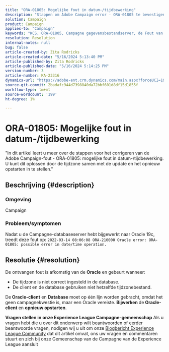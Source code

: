 ```yaml
---
title: "ORA-01805: Mogelijke fout in datum-/tijdbewerking"
description: "Stappen om Adobe Campaign error - ORA-01805 te bevestigen."
solution: Campaign
product: Campaign
applies-to: "Campaign"
keywords: "KCS, ORA-01805, Campagne gegevensbestandserver, de Fout van het Oracle, Campagne"
resolution: Resolution
internal-notes: null
bug: false
article-created-by: Zita Rodricks
article-created-date: "5/16/2024 5:13:40 PM"
article-published-by: Zita Rodricks
article-published-date: "5/16/2024 5:14:25 PM"
version-number: 3
article-number: KA-23316
dynamics-url: "https://adobe-ent.crm.dynamics.com/main.aspx?forceUCI=1&pagetype=entityrecord&etn=knowledgearticle&id=5111d3a0-a713-ef11-9f89-6045bd0298d4"
source-git-commit: 2badafc944d7398840da72bbf601d8df15d1855f
workflow-type: tm+mt
source-wordcount: '199'
ht-degree: 1%

---
```


# ORA-01805: Mogelijke fout in datum-/tijdbewerking


&quot;In dit artikel leert u meer over de stappen voor het corrigeren van de Adobe Campaign-fout - ORA-01805: mogelijke fout in datum-/tijdbewerking. U kunt dit oplossen door de tijdzone samen met de update en het opnieuw opstarten in te stellen.&quot;

## Beschrijving {#description}


### <b>Omgeving</b>

Campaign



### <b>Probleem/symptomen</b>

Nadat u de Campagne-databaseserver hebt bijgewerkt naar Oracle 19c, treedt deze fout op: `2022-03-14 08:06:08 ORA-210000 Oracle error: ORA-01805: possible error in date/time operation.`


## Resolutie {#resolution}


De ontvangen fout is afkomstig van de <b>Oracle</b> en gebeurt wanneer:

- De tijdzone is niet correct ingesteld in de database.
- De client en de database gebruiken niet hetzelfde tijdzonebestand.


De<b> Oracle-client</b> en <b>Database</b> moet op één lijn worden gebracht, omdat het geen campagnekwestie is, maar een Oracle vereiste. <b>Bijwerken </b>de<b> Oracle-client</b> en <b>opnieuw opstarten</b>.


<b>Vragen stellen in onze Experience League Campagne-gemeenschap</b>
Als u vragen hebt die u over dit onderwerp wilt beantwoorden of eerder beantwoorde vragen, nodigen wij u uit om onze [Blogbericht Experience League Community](https://experienceleaguecommunities.adobe.com/t5/adobe-campaign-classic-blogs/introducing-top-kcs-articles-curated-for-your-troubleshooting/bc-p/672426#M132 "Koppeling volgen") dat dit artikel omvat, ons uw vragen en commentaren stuurt en zich bij onze Gemeenschap van de Campagne van de Experience League aansluit
